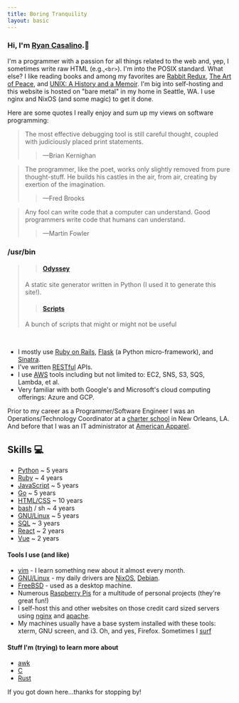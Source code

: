 ```yaml
---
title: Boring Tranquility
layout: basic
---
```

### Hi, I'm <a href="mailto:ryan@boringtranquility.io" rel="me">Ryan Casalino</a>.<span>&#128406;</span> 
I'm a programmer with a passion for all things related to the web and, yep, I sometimes write raw HTML (e.g.,`<br>`). I'm into the POSIX standard. What else? I like reading books and among my favorites are [Rabbit Redux](https://en.wikipedia.org/wiki/Rabbit_Redux), [The Art of Peace](https://en.wikipedia.org/wiki/Morihei_Ueshiba), and [UNIX: A History and a Memoir](https://www.amazon.com/UNIX-History-Memoir-Brian-Kernighan/dp/1695978552). I'm big into self-hosting and this website is hosted on "bare metal" in my home in Seattle, WA. I use nginx and NixOS (and some magic) to get it done.

Here are some quotes I really enjoy and sum up my views on software programming:

> The most effective debugging tool is still careful thought, coupled with judiciously placed print statements. 
>> <span>&mdash;</span>Brian Kernighan

> The programmer, like the poet, works only slightly removed from pure thought-stuff. He builds his castles in the air, from air, creating by exertion of the imagination.
>> <span>&mdash;</span>Fred Brooks

> Any fool can write code that a computer can understand. Good programmers write code that humans can understand.
>> <span>&mdash;</span>Martin Fowler

### /usr/bin
>> #### [Odyssey](https://git.sr.ht/~rjpcasalino/odyssey)
>
> A static site generator written in Python (I used it to generate this site!).
>> #### [Scripts](https://github.com/rjpcasalino/Shangri-La/tree/master/bash/bin)
>
> A bunch of scripts that might or might not be useful

<br>

- I mostly use [Ruby on Rails](https://rubyonrails.org/), [Flask](https://flask.palletsprojects.com/en/1.1.x/) (a Python micro-framework), and [Sinatra](http://sinatrarb.com/).
- I've written [RESTful](https://www.ics.uci.edu/~fielding/pubs/dissertation/top.htm) APIs.
- I use [AWS](https://upload.wikimedia.org/wikipedia/commons/c/c1/BSoD_in_Windows_1.0.png) tools including but not limited to: EC2, SNS, S3, SQS, Lambda, et al.
- Very familiar with both Google's and Microsoft's cloud computing offerings: Azure and GCP.

Prior to my career as a Programmer/Software Engineer I was an Operations/Technology Coordinator at a [charter school](https://crescentcityschools.org/en/home/) in New Orleans, LA. And before that I was an IT administrator at [American Apparel](https://en.wikipedia.org/wiki/American_Apparel).

## Skills <span>&#128187;</span>
* [Python](https://www.python.org/) ~ 5 years
* [Ruby](https://www.ruby-lang.org/en/) ~ 4 years
* [JavaScript](https://www.ecma-international.org/) ~ 5 years
* [Go](https://golang.org/) ~ 5 years
* [HTML/CSS](https://developer.mozilla.org/en-US/) ~ 10 years
* [bash](https://www.gnu.org/software/bash/) / sh ~ 4 years
* [GNU/Linux](https://www.gnu.org/) ~ 5 years
* [SQL](https://en.wikipedia.org/wiki/SQL) ~ 3 years
* [React](https://reactjs.org/) ~ 2 years
* [Vue](https://vuejs.org/) ~ 2 years

#### Tools I use (and like)

- [vim](https://www.vim.org/) - I learn something new about it almost every month.
- [GNU/Linux](https://www.gnu.org/) - my daily drivers are [NixOS](https://nixos.org/), [Debian](https://www.debian.org/).
- [FreeBSD](https://www.freebsd.org/) - used as a desktop machine.
- Numerous [Raspberry Pis](https://www.raspberrypi.org/) for a multitude of personal projects (they're great fun!)
- I self-host this and other websites on those credit card sized servers using [nginx](https://nginx.org/) and [apache](https://www.apache.org/).
- My machines usually have a base system installed with these tools: xterm, GNU screen, and i3. Oh, and yes, Firefox. Sometimes I [surf](https://surf.suckless.org/)

#### Stuff I'm (trying) to learn more about
- [awk](https://en.wikipedia.org/wiki/AWK)
- [C](https://en.wikipedia.org/wiki/C_%28programming_language%29)
- [Rust](https://www.rust-lang.org/)

If you got down here...thanks for stopping by!
